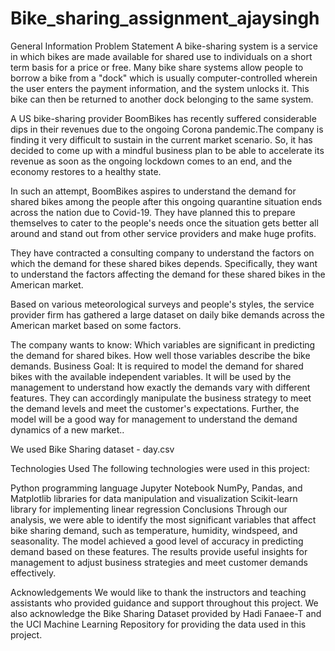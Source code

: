 # Bike_sharing_assignment_ajaysingh
General Information
Problem Statement A bike-sharing system is a service in which bikes are made available for shared use to individuals on a short term basis for a price or free. Many bike share systems allow people to borrow a bike from a "dock" which is usually computer-controlled wherein the user enters the payment information, and the system unlocks it. This bike can then be returned to another dock belonging to the same system.

A US bike-sharing provider BoomBikes has recently suffered considerable dips in their revenues due to the ongoing Corona pandemic.The company is finding it very difficult to sustain in the current market scenario. So, it has decided to come up with a mindful business plan to be able to accelerate its revenue as soon as the ongoing lockdown comes to an end, and the economy restores to a healthy state.

In such an attempt, BoomBikes aspires to understand the demand for shared bikes among the people after this ongoing quarantine situation ends across the nation due to Covid-19. They have planned this to prepare themselves to cater to the people's needs once the situation gets better all around and stand out from other service providers and make huge profits.

They have contracted a consulting company to understand the factors on which the demand for these shared bikes depends. Specifically, they want to understand the factors affecting the demand for these shared bikes in the American market.

Based on various meteorological surveys and people's styles, the service provider firm has gathered a large dataset on daily bike demands across the American market based on some factors.

The company wants to know: Which variables are significant in predicting the demand for shared bikes. How well those variables describe the bike demands. Business Goal: It is required to model the demand for shared bikes with the available independent variables. It will be used by the management to understand how exactly the demands vary with different features. They can accordingly manipulate the business strategy to meet the demand levels and meet the customer's expectations. Further, the model will be a good way for management to understand the demand dynamics of a new market..

We used Bike Sharing dataset - day.csv


Technologies Used
The following technologies were used in this project:

Python programming language
Jupyter Notebook
NumPy, Pandas, and Matplotlib libraries for data manipulation and visualization
Scikit-learn library for implementing linear regression
Conclusions
Through our analysis, we were able to identify the most significant variables that affect bike sharing demand, such as temperature, humidity, windspeed, and seasonality. The model achieved a good level of accuracy in predicting demand based on these features. The results provide useful insights for management to adjust business strategies and meet customer demands effectively.

Acknowledgements
We would like to thank the instructors and teaching assistants who provided guidance and support throughout this project. We also acknowledge the Bike Sharing Dataset provided by Hadi Fanaee-T and the UCI Machine Learning Repository for providing the data used in this project.
